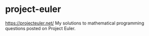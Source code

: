 # project-euler
https://projecteuler.net/
My solutions to mathematical programming questions posted on Project Euler.
